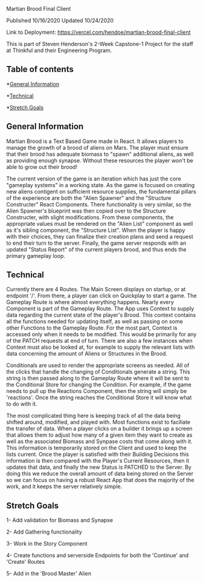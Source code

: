Martian Brood Final Client

Published 10/16/2020
Updated 10/24/2020

Link to Deployment: https://vercel.com/hendoe/martian-brood-final-client

This is part of Steven Henderson's 2-Week Capstone-1 Project for the staff at Thinkful and their Engineering Program.

## Table of contents
*[General Information](#general-info)

*[Technical](#technical)

*[Stretch Goals](#stretch-goals)

## General Information
Martian Brood is a Text Based Game made in React. It allows players to manage the growth of a brood of aliens on Mars. The player must ensure that their brood has adequate biomass to "spawn" additional aliens, as well as providing enough synapse. Without these resources the player won't be able to grow out their brood!

The current version of the game is an iteration which has just the core "gameplay systems" in a working state. As the game is focused on creating new aliens contigent on sufficient resource supplies, the fundamental pillars of the experience are both the "Alien Spawner" and the "Structure Constructer" React Components. There functionality is very similar, so the Alien Spawner's blueprint was then copied over to the Structure Constructer, with slight modifications. From these components, the appropriate values must be rendered on the "Alien List" component as well as it's sibling component, the "Structure List". When the player is happy with their choices, they can finalize their creation plans and send a request to end their turn to the server. Finally, the game server responds with an updated "Status Report" of the current players brood, and thus ends the primary gameplay loop.

## Technical
Currently there are 4 Routes. The Main Screen displays on startup, or at endpoint '/'. From there, a player can click on Quickplay to start a game. The Gameplay Route is where almost everything happens. Nearly every Component is part of the Gameplay Route. The App uses Context to supply data regarding the current state of the player's Brood. This context contains all the functions needed for updating itself, as well as passing on some other Functions to the Gameplay Route. For the most part, Context is accessed only when it needs to be modified. This would be primarily for any of the PATCH requests at end of turn. There are also a few instances when Context must also be looked at, for example to supply the relevant lists with data concerning the amount of Aliens or Structures in the Brood.

Conditionals are used to render the appropriate screens as needed. All of the clicks that handle the changing of Conditionals generate a string. This string is then passed along to the Gameplay Route where it will be sent to the Conditional Store for changing the Condition. For example, if the game needs to pull up the Reactions Component, then the string will simply be 'reactions'. Once the string reaches the Conditional Store it will know what to do with it.

The most complicated thing here is keeping track of all the data being shifted around, modified, and played with. Most functions exist to faciliate the transfer of data. When a player clicks on a builder it brings up a screen that allows them to adjust how many of a given item they want to create as well as the associated Biomass and Synpase costs that come along with it. This information is temporarily stored on the Client and used to keep the lists current. Once the player is satisfied with their Building Decisions this information is then compared with the Player's Current Resources, then it updates that data, and finally the new Status is PATCHED to the Server. By doing this we reduce the overall amount of data being stored on the Server so we can focus on having a robust React App that does the majority of the work, and it keeps the server relatively simple.

## Stretch Goals
1- Add validation for Biomass and Synapse

2- Add Gathering functionality

3- Work in the Story Component

4- Create functions and serverside Endpoints for both the 'Continue' and 'Create' Routes

5- Add in the 'Brood Master' Alien